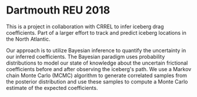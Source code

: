# Dartmouth REU 2018
This is a project in collaboration with CRREL to infer iceberg drag coefficients. Part of a larger effort to track and predict iceberg locations in the North Atlantic.

Our approach is to utilize Bayesian inference to quantify the uncertainty in our inferred coefficients. The Bayesian paradigm uses probability distributions to model our state of knowledge about the uncertain frictional coefficients before and after observing the iceberg's path. We use a Markov chain Monte Carlo (MCMC) algorithm to generate correlated samples from the posterior distribution and use these samples to compute a Monte Carlo estimate of the expected coefficients.
